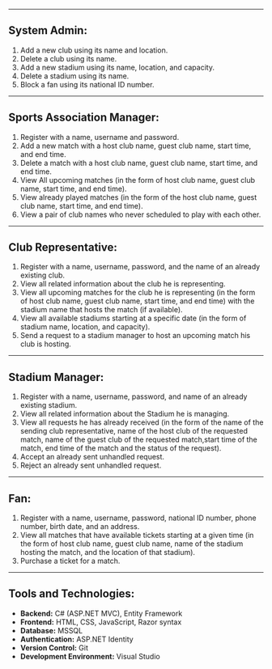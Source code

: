 ___
## **System Admin:**
1. Add a new club using its name and location.
2. Delete a club using its name.
3. Add a new stadium using its name, location, and capacity.
4. Delete a stadium using its name.
5. Block a fan using its national ID number.
___
## Sports Association Manager:
1. Register with a name, username and password.
2. Add a new match with a host club name, guest club name, start time, and end time.
3. Delete a match with a host club name, guest club name, start time, and end time.
4. View All upcoming matches (in the form of host club name, guest club name, start time, and end
time).
5. View already played matches (in the form of the host club name, guest club name, start time, and end
time).
6. View a pair of club names who never scheduled to play with each other.
___
## Club Representative:
1. Register with a name, username, password, and the name of an already existing club.
2. View all related information about the club he is representing.
3. View all upcoming matches for the club he is representing (in the form of host club name, guest club
name, start time, and end time) with the stadium name that hosts the match (if available).
4. View all available stadiums starting at a specific date (in the form of stadium name, location, and
capacity).
5. Send a request to a stadium manager to host an upcoming match his club is hosting. 
___
## Stadium Manager:
1. Register with a name, username, password, and name of an already existing stadium.
2. View all related information about the Stadium he is managing.
3. View all requests he has already received (in the form of the name of the sending club representative, name
of the host club of the requested match, name of the guest club of the requested match,start time
of the match, end time of the match and the status of the request).
4. Accept an already sent unhandled request.
5. Reject an already sent unhandled request.
___
## Fan:
1. Register with a name, username, password, national ID number, phone number, birth date, and an
address.
2. View all matches that have available tickets starting at a given time (in the form of host club name,
guest club name, name of the stadium hosting the match, and the location of that stadium).
3. Purchase a ticket for a match.
___
## Tools and Technologies:
- **Backend:** C# (ASP.NET MVC), Entity Framework
- **Frontend:** HTML, CSS, JavaScript, Razor syntax
- **Database:** MSSQL
- **Authentication:** ASP.NET Identity
- **Version Control:** Git
- **Development Environment:** Visual Studio

